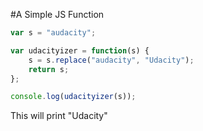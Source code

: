 #A Simple JS Function

```javascript
var s = "audacity";

var udacityizer = function(s) {
    s = s.replace("audacity", "Udacity");
    return s;
};

console.log(udacityizer(s));
```

This will print "Udacity"
